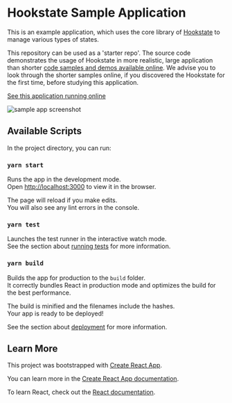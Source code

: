 
# Hookstate Sample Application

This is an example application, which uses the core library of [Hookstate](https://github.com/avkonst/hookstate) to manage various types of states.

This repository can be used as a 'starter repo'.
The source code demonstrates the usage of Hookstate in more realistic, large application than shorter [code samples and demos available online](https://hookstate.netlify.com/).
We advise you to look through the shorter samples online, if you discovered the Hookstate for the first time, before studying this application.

[See this application running online](https://hookstate-example-app.netlify.com/)

![sample app screenshot](https://user-images.githubusercontent.com/3971413/68582067-b8543a80-04de-11ea-93af-ccc6579f36a9.png)

## Available Scripts

In the project directory, you can run:

### `yarn start`

Runs the app in the development mode.<br />
Open [http://localhost:3000](http://localhost:3000) to view it in the browser.

The page will reload if you make edits.<br />
You will also see any lint errors in the console.

### `yarn test`

Launches the test runner in the interactive watch mode.<br />
See the section about [running tests](https://facebook.github.io/create-react-app/docs/running-tests) for more information.

### `yarn build`

Builds the app for production to the `build` folder.<br />
It correctly bundles React in production mode and optimizes the build for the best performance.

The build is minified and the filenames include the hashes.<br />
Your app is ready to be deployed!

See the section about [deployment](https://facebook.github.io/create-react-app/docs/deployment) for more information.

## Learn More

This project was bootstrapped with [Create React App](https://github.com/facebook/create-react-app).

You can learn more in the [Create React App documentation](https://facebook.github.io/create-react-app/docs/getting-started).

To learn React, check out the [React documentation](https://reactjs.org/).
